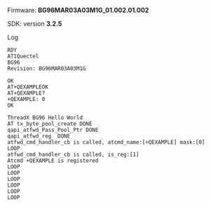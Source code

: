 
Firmware: **BG96MAR03A03M1G_01.002.01.002**

SDK: version **3.2.5**

Log

```
RDY
ATIQuectel
BG96
Revision: BG96MAR03A03M1G

OK
AT+QEXAMPLEOK
AT+QEXAMPLE?
+QEXAMPLE: 0
OK

```

```
ThreadX BG96 Hello World
AT tx_byte_pool_create DONE
qapi_atfwd_Pass_Pool_Ptr DONE
qapi_atfwd_reg  DONE
atfwd_cmd_handler_cb is called, atcmd_name:[+QEXAMPLE] mask:[0]
LOOP
atfwd_cmd_handler_cb is called, is_reg:[1]
Atcmd +QEXAMPLE is registered
LOOP
LOOP
LOOP
LOOP
LOOP
LOOP

```
